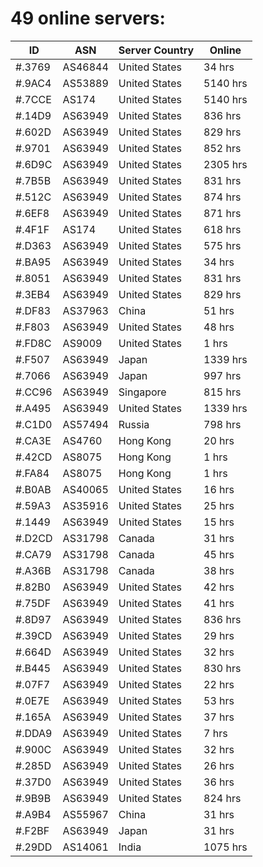 # 49 online servers:

| ID | ASN | Server Country | Online |
| ------ | ------ | ------ | ------ |
| #.3769 | AS46844 | United States | 34 hrs |
| #.9AC4 | AS53889 | United States | 5140 hrs |
| #.7CCE | AS174 | United States | 5140 hrs |
| #.14D9 | AS63949 | United States | 836 hrs |
| #.602D | AS63949 | United States | 829 hrs |
| #.9701 | AS63949 | United States | 852 hrs |
| #.6D9C | AS63949 | United States | 2305 hrs |
| #.7B5B | AS63949 | United States | 831 hrs |
| #.512C | AS63949 | United States | 874 hrs |
| #.6EF8 | AS63949 | United States | 871 hrs |
| #.4F1F | AS174 | United States | 618 hrs |
| #.D363 | AS63949 | United States | 575 hrs |
| #.BA95 | AS63949 | United States | 34 hrs |
| #.8051 | AS63949 | United States | 831 hrs |
| #.3EB4 | AS63949 | United States | 829 hrs |
| #.DF83 | AS37963 | China | 51 hrs |
| #.F803 | AS63949 | United States | 48 hrs |
| #.FD8C | AS9009 | United States | 1 hrs |
| #.F507 | AS63949 | Japan | 1339 hrs |
| #.7066 | AS63949 | Japan | 997 hrs |
| #.CC96 | AS63949 | Singapore | 815 hrs |
| #.A495 | AS63949 | United States | 1339 hrs |
| #.C1D0 | AS57494 | Russia | 798 hrs |
| #.CA3E | AS4760 | Hong Kong | 20 hrs |
| #.42CD | AS8075 | Hong Kong | 1 hrs |
| #.FA84 | AS8075 | Hong Kong | 1 hrs |
| #.B0AB | AS40065 | United States | 16 hrs |
| #.59A3 | AS35916 | United States | 25 hrs |
| #.1449 | AS63949 | United States | 15 hrs |
| #.D2CD | AS31798 | Canada | 31 hrs |
| #.CA79 | AS31798 | Canada | 45 hrs |
| #.A36B | AS31798 | Canada | 38 hrs |
| #.82B0 | AS63949 | United States | 42 hrs |
| #.75DF | AS63949 | United States | 41 hrs |
| #.8D97 | AS63949 | United States | 836 hrs |
| #.39CD | AS63949 | United States | 29 hrs |
| #.664D | AS63949 | United States | 32 hrs |
| #.B445 | AS63949 | United States | 830 hrs |
| #.07F7 | AS63949 | United States | 22 hrs |
| #.0E7E | AS63949 | United States | 53 hrs |
| #.165A | AS63949 | United States | 37 hrs |
| #.DDA9 | AS63949 | United States | 7 hrs |
| #.900C | AS63949 | United States | 32 hrs |
| #.285D | AS63949 | United States | 26 hrs |
| #.37D0 | AS63949 | United States | 36 hrs |
| #.9B9B | AS63949 | United States | 824 hrs |
| #.A9B4 | AS55967 | China | 31 hrs |
| #.F2BF | AS63949 | Japan | 31 hrs |
| #.29DD | AS14061 | India | 1075 hrs |

